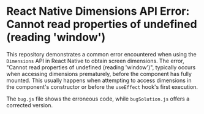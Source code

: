 # React Native Dimensions API Error: Cannot read properties of undefined (reading 'window')

This repository demonstrates a common error encountered when using the `Dimensions` API in React Native to obtain screen dimensions. The error, "Cannot read properties of undefined (reading 'window')", typically occurs when accessing dimensions prematurely, before the component has fully mounted. This usually happens when attempting to access dimensions in the component's constructor or before the `useEffect` hook's first execution.

The `bug.js` file shows the erroneous code, while `bugSolution.js` offers a corrected version.